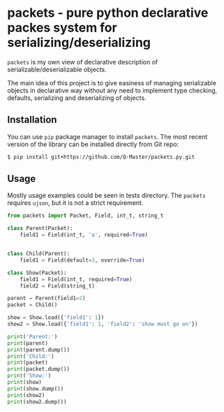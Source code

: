 packets - pure python declarative packes system for serializing/deserializing
===

`packets` is my own view of declarative description of serializable/deserializable objects.

The main idea of this project is to give easiness of managing serializable objects in declarative way
without any need to implement type checking, defaults, serializing and deserializing of objects.

Installation
---
You can use `pip` package manager to install `packets`. The most recent
version of the library can be installed directly from Git repo:

```bash
$ pip install git+https://github.com/Q-Master/packets.py.git
```

Usage
---
Mostly usage examples could be seen in tests directory.
The `packets` requires `ujson`, but it is not a strict requirement.


```python
from packets import Packet, Field, int_t, string_t

class Parent(Packet):
    field1 = Field(int_t, 'a', required=True)


class Child(Parent):
    field1 = Field(default=3, override=True)

class Show(Packet):
    field1 = Field(int_t, required=True)
    field2 = Field(string_t)

parent = Parent(field1=2)
packet = Child()

show = Show.load({'field1': 1})
show2 = Show.load({'field1': 1, 'field2': 'show must go on'})

print('Parent:')
print(parent)
print(parent.dump())
print('Child:')
print(packet)
print(packet.dump())
print('Show:')
print(show)
print(show.dump())
print(show2)
print(show2.dump())
```
